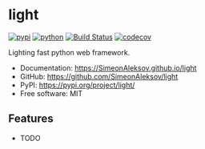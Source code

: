 # light


[![pypi](https://img.shields.io/pypi/v/light.svg)](https://pypi.org/project/light/)
[![python](https://img.shields.io/pypi/pyversions/light.svg)](https://pypi.org/project/light/)
[![Build Status](https://github.com/SimeonAleksov/light/actions/workflows/dev.yml/badge.svg)](https://github.com/SimeonAleksov/light/actions/workflows/dev.yml)
[![codecov](https://codecov.io/gh/SimeonAleksov/light/branch/main/graphs/badge.svg)](https://codecov.io/github/SimeonAleksov/light)



Lighting fast python web framework.


* Documentation: <https://SimeonAleksov.github.io/light>
* GitHub: <https://github.com/SimeonAleksov/light>
* PyPI: <https://pypi.org/project/light/>
* Free software: MIT


## Features

* TODO

